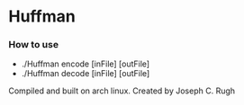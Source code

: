 # Huffman

###  How to use
 -   ./Huffman encode [inFile] [outFile]
 -   ./Huffman decode [inFile] [outFile]

Compiled and built on arch linux.
Created by Joseph C. Rugh
